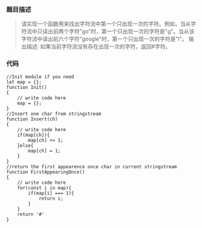 ### 题目描述
> 请实现一个函数用来找出字符流中第一个只出现一次的字符。例如，当从字符流中只读出前两个字符"go"时，第一个只出现一次的字符是"g"。当从该字符流中读出前六个字符“google"时，第一个只出现一次的字符是"l"。
输出描述:
如果当前字符流没有存在出现一次的字符，返回#字符。

### 代码
```
//Init module if you need
let map = {};
function Init()
{
    // write code here
    map = {};
}
//Insert one char from stringstream
function Insert(ch)
{
    // write code here
    if(map[ch]){
        map[ch] += 1;
    }else{
        map[ch] = 1;
    }
}
//return the first appearence once char in current stringstream
function FirstAppearingOnce()
{
    // write code here
    for(const i in map){
        if(map[i] === 1){
            return i;
        }
    }
    return '#'
}
```